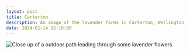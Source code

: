 ```yaml
---
layout: post
title: Carterton
description: An image of the lavender farms in Carterton, Wellington
date: 2024-01-14 15:10:00
---
```


![Close up of a outdoor path leading through some lavender flowers](/media/carterton.png)
